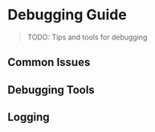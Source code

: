 # Debugging Guide

> TODO: Tips and tools for debugging

## Common Issues
<!-- TODO: Extract from archived bug reports -->

## Debugging Tools
<!-- TODO: Recommended tools -->

## Logging
<!-- TODO: Extract from logging configuration -->
